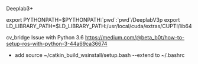 Deeplab3+


export PYTHONPATH=$PYTHONPATH:`pwd`:`pwd`/DeeplabV3p
export LD_LIBRARY_PATH=$LD_LIBRARY_PATH:/usr/local/cuda/extras/CUPTI/lib64

cv_bridge Issue with Python 3.6
https://medium.com/@beta_b0t/how-to-setup-ros-with-python-3-44a69ca36674
+ add source ~/catkin_build_wsinstall/setup.bash --extend to ~/.bashrc